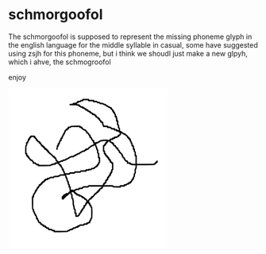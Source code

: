 # schmorgoofol

The schmorgoofol is supposed to represent the missing phoneme glyph in the english language for the middle syllable in casual, some have suggested using zsjh for this phoneme, but i think we shoudl just make a new glpyh, which i ahve, the schmogroofol

enjoy

![schmorgoofol](schmorgoofol.png "schmorgoofol")